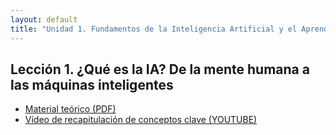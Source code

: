 ```yaml
---
layout: default
title: "Unidad 1. Fundamentos de la Inteligencia Artificial y el Aprendizaje Automático"
---
```


## Lección 1. ¿Qué es la IA? De la mente humana a las máquinas inteligentes

- [Material teórico (PDF)](https://github.com/mireiaconsarnau/machine_learning/raw/main/unidad1/l1.pdf)
- [Vídeo de recapitulación de conceptos clave (YOUTUBE)](https://youtu.be/p27AhdHxi_o)

